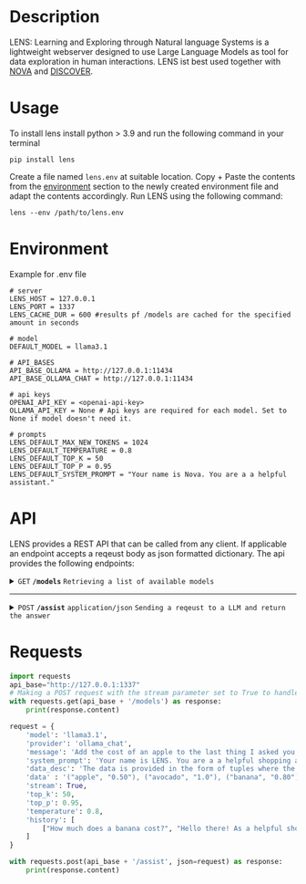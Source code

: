# Description
LENS: Learning and Exploring through Natural language Systems is a lightweight webserver designed to use Large Language Models as tool for data exploration in human interactions.
LENS ist best used together with [NOVA](https://github.com/hcmlab/nova) and [DISCOVER](https://github.com/hcmlab/nova-server).

# Usage
To install lens install python > 3.9 and run the following command in your terminal

`pip install lens` 

Create a file named `lens.env` at suitable location. 
Copy + Paste the contents from the [environment](#Environment) section to the newly created environment file and adapt the contents accordingly. 
Run LENS using the following command: 

`lens --env /path/to/lens.env`

# Environment

Example for .env file
```
# server
LENS_HOST = 127.0.0.1
LENS_PORT = 1337
LENS_CACHE_DUR = 600 #results pf /models are cached for the specified amount in seconds

# model
DEFAULT_MODEL = llama3.1

# API_BASES
API_BASE_OLLAMA = http://127.0.0.1:11434
API_BASE_OLLAMA_CHAT = http://127.0.0.1:11434

# api keys
OPENAI_API_KEY = <openai-api-key>
OLLAMA_API_KEY = None # Api keys are required for each model. Set to None if model doesn't need it.

# prompts
LENS_DEFAULT_MAX_NEW_TOKENS = 1024
LENS_DEFAULT_TEMPERATURE = 0.8
LENS_DEFAULT_TOP_K = 50
LENS_DEFAULT_TOP_P = 0.95
LENS_DEFAULT_SYSTEM_PROMPT = "Your name is Nova. You are a a helpful assistant."
```


# API
LENS provides a REST API that can be called from any client. 
If applicable an endpoint accepts a reqeust body as json formatted dictionary.
The api provides the following endpoints: 

<details>
 <summary><code>GET</code> <code><b>/models</b></code> <code>Retrieving a list of available models</code></summary>

##### Parameters

> None

##### Responses

> | http code | content-type              | example response                                                       |
> |-----------|---------------------------|------------------------------------------------------------------------|
> | `200`     | `application/json`        | `[{"id":"gpt-3.5-turbo-1106","max_tokens":16385,"provider":"openai"}]` |


</details>

---

<details>
 <summary><code>POST</code> <code><b>/assist</b></code> <code>application/json</code> <code>Sending a reqeust to a LLM and return the answer</code></summary>

##### Parameters

> | name           | type     | data type  | description                                                                    |
> |----------------|----------|------------|--------------------------------------------------------------------------------|
> | `model`        | required | str        | The id of the model as provided by `/models`                                   |
> | `provider`     | required | str        | The provider of the model as provided by `/models`                             |
> | `message`      | required | str        | The prompt that should be send to the model                                    |
> | `history`      | optional | list[list] | A history of previous question-answer-pairs in chronological order             |
> | `systemprompt` | optional | str        | Set of instructions that define the model behaviour                            |
> | `data_desc`    | optional | str        | An explanation of how context data should be interpreted by the model          |
> | `data`         | optional | str        | Additional context data for the llm                                            |
> | `stream`       | optional | bool       | If the answer should be streamed                                               |
> | `top_k`        | optional | int        | Select among the k most probable next tokens                                   |
> | `temperature`  | optional | int        | Degree of randomness to select next token among candidates                     |
> | `api_base`     | optional | str        | Overwrites the api_base of the server for the given provider/model combination |  


##### Responses

> | http code | content-type | response                                           |
> |-----------|--------------|----------------------------------------------------|
> | `200`     | `bytestring` | `A bytestring containing the UTF-8 encoded answer` |
                           
</details>


# Requests
```python
import requests
api_base="http://127.0.0.1:1337"
# Making a POST request with the stream parameter set to True to handle streaming responses
with requests.get(api_base + '/models') as response:
    print(response.content)

request = {
    'model': 'llama3.1',
    'provider': 'ollama_chat',
    'message': 'Add the cost of an apple to the last thing I asked you.',
    'system_prompt': 'Your name is LENS. You are a a helpful shopping assistant.',
    'data_desc': 'The data is provided in the form of tuples where the first entry is the name of a fruit, and the second entry is the price of that fruit.',
    'data' : '("apple", "0.50"), ("avocado", "1.0"), ("banana", "0.80")',
    'stream': True,
    'top_k': 50,
    'top_p': 0.95,
    'temperature': 0.8,
    'history': [
        ["How much does a banana cost?", "Hello there! As a helpful shopping assistant, I'd be happy to help you find the price of a banana. According to the data provided, the cost of a banana is $0.80. So, one banana costs $0.80."]
    ]
}

with requests.post(api_base + '/assist', json=request) as response:
    print(response.content)
```

